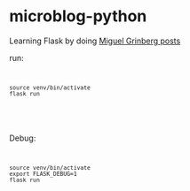 # microblog-python

Learning Flask by doing  [Miguel Grinberg posts](https://blog.miguelgrinberg.com/post/the-flask-mega-tutorial-part-i-hello-world)

run: 
<code><p>

    source venv/bin/activate
    flask run
</p>
</code>

Debug: 
<code><p>

    source venv/bin/activate
    export FLASK_DEBUG=1
    flask run
</p>
</code>

